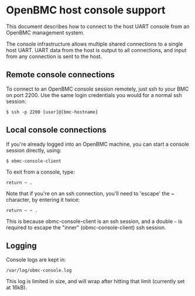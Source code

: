 OpenBMC host console support
============================

This document describes how to connect to the host UART console from an OpenBMC
management system.

The console infrastructure allows multiple shared connections to a single host
UART. UART data from the host is output to all connections, and input from any
connection is sent to the host.

Remote console connections
--------------------------

To connect to an OpenBMC console session remotely, just ssh to your BMC on port
2200. Use the same login credentials you would for a normal ssh session:

    $ ssh -p 2200 [user]@[bmc-hostname]


Local console connections
-------------------------

If you're already logged into an OpenBMC machine, you can start a console
session directly, using:

    $ obmc-console-client

To exit from a console, type:

    return ~ .

Note that if you're on an ssh connection, you'll need to 'escape' the ~
character, by entering it twice:

    return ~ ~ .

This is because obmc-console-client is an ssh session, and a double `~` is
required to escape the "inner" (obmc-console-client) ssh session.

Logging
-------

Console logs are kept in:

    /var/log/obmc-console.log

This log is limited in size, and will wrap after hitting that limit (currently
set at 16kB).
